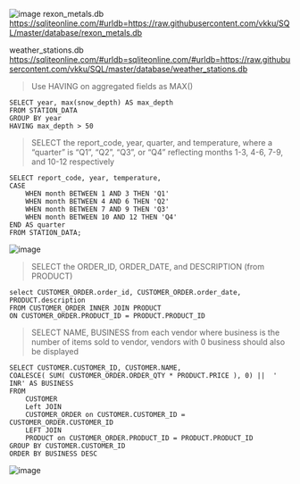 ![image](https://github.com/user-attachments/assets/23cda1f6-2dc6-42dd-9878-2b889c6e291e)
rexon_metals.db
https://sqliteonline.com/#urldb=https://raw.githubusercontent.com/vkku/SQL/master/database/rexon_metals.db

weather_stations.db
https://sqliteonline.com/#urldb=sqliteonline.com/#urldb=https://raw.githubusercontent.com/vkku/SQL/master/database/weather_stations.db

> Use HAVING on aggregated fields as MAX()
```
SELECT year, max(snow_depth) AS max_depth
FROM STATION_DATA
GROUP BY year
HAVING max_depth > 50
```

> SELECT the report_code, year, quarter, and temperature, where a “quarter” is “Q1”, “Q2”, “Q3”, or
“Q4” reflecting months 1-3, 4-6, 7-9, and 10-12 respectively
```
SELECT report_code, year, temperature,
CASE
    WHEN month BETWEEN 1 AND 3 THEN 'Q1'
    WHEN month BETWEEN 4 AND 6 THEN 'Q2'
    WHEN month BETWEEN 7 AND 9 THEN 'Q3'
    WHEN month BETWEEN 10 AND 12 THEN 'Q4'
END AS quarter
FROM STATION_DATA;
```
![image](https://github.com/user-attachments/assets/328dc389-151e-4f90-a752-4532974392e0)
> SELECT the ORDER_ID, ORDER_DATE, and DESCRIPTION (from PRODUCT)
```
select CUSTOMER_ORDER.order_id, CUSTOMER_ORDER.order_date, PRODUCT.description
FROM CUSTOMER_ORDER INNER JOIN PRODUCT
ON CUSTOMER_ORDER.PRODUCT_ID = PRODUCT.PRODUCT_ID
```
> SELECT NAME, BUSINESS from each vendor where business is the number of items sold to vendor, vendors with 0 business should also be displayed
```
SELECT CUSTOMER.CUSTOMER_ID, CUSTOMER.NAME,
COALESCE( SUM( CUSTOMER_ORDER.ORDER_QTY * PRODUCT.PRICE ), 0) ||  ' INR' AS BUSINESS
FROM
    CUSTOMER
    Left JOIN
    CUSTOMER_ORDER on CUSTOMER.CUSTOMER_ID = CUSTOMER_ORDER.CUSTOMER_ID
    LEFT JOIN
    PRODUCT on CUSTOMER_ORDER.PRODUCT_ID = PRODUCT.PRODUCT_ID
GROUP BY CUSTOMER.CUSTOMER_ID
ORDER BY BUSINESS DESC
```
![image](https://github.com/user-attachments/assets/25d61c73-43d5-4baf-9945-59c480d60d7a)

